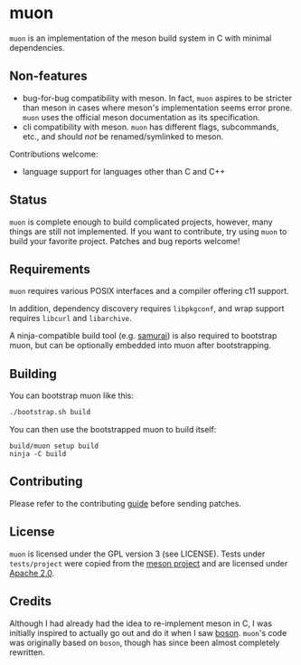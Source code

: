 # muon

`muon` is an implementation of the meson build system in C with minimal
dependencies.

## Non-features

- bug-for-bug compatibility with meson.  In fact, `muon` aspires to be stricter
  than meson in cases where meson's implementation seems error prone.  `muon`
  uses the official meson documentation as its specification.
- cli compatibility with meson.  `muon` has different flags, subcommands, etc.,
  and should _not_ be renamed/symlinked to meson.

Contributions welcome:
- language support for languages other than C and C++

## Status

`muon` is complete enough to build complicated projects, however, many things
are still not implemented.  If you want to contribute, try using `muon` to build
your favorite project.  Patches and bug reports welcome!

## Requirements

`muon` requires various POSIX interfaces and a compiler offering c11 support.

In addition, dependency discovery requires `libpkgconf`, and wrap support
requires `libcurl` and `libarchive`.

A ninja-compatible build tool (e.g.
[samurai](https://github.com/michaelforney/samurai)) is also required to
bootstrap muon, but can be optionally embedded into muon after bootstrapping.

## Building

You can bootstrap muon like this:

```sh
./bootstrap.sh build
```

You can then use the bootstrapped muon to build itself:

```
build/muon setup build
ninja -C build
```

## Contributing

Please refer to the contributing
[guide](https://git.sr.ht/~lattis/muon/tree/master/item/CONTRIBUTING.md) before
sending patches.

## License

`muon` is licensed under the GPL version 3 (see LICENSE).  Tests under
`tests/project` were copied from the [meson
project](https://github.com/mesonbuild/meson/tree/master/test%20cases) and are
licensed under [Apache 2.0](https://www.apache.org/licenses/LICENSE-2.0.txt).

## Credits

Although I had already had the idea to re-implement meson in C, I was initially
inspired to actually go out and do it when I saw
[boson](https://sr.ht/~bl4ckb0ne/boson/).  `muon`'s code was originally based on
`boson`, though has since been almost completely rewritten.
